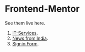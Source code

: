 # Frontend-Mentor

See them live here.
1)  [IT-Services](https://it-solutions.netlify.app/).
2)  [News from India](https://futureindia.netlify.app/).
3)  [Signin Form](https://gracious-sammet-3354c8.netlify.app/).

